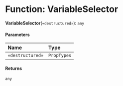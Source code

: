 # Function: VariableSelector

**VariableSelector**(`«destructured»`): `any`

#### Parameters

| Name | Type |
| :------ | :------ |
| `«destructured»` | `PropTypes` |

#### Returns

`any`
